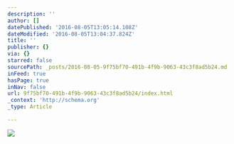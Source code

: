 ```yaml
---
description: ''
author: []
datePublished: '2016-08-05T13:05:14.108Z'
dateModified: '2016-08-05T13:04:37.824Z'
title: ''
publisher: {}
via: {}
starred: false
sourcePath: _posts/2016-08-05-9f75bf70-491b-4f9b-9063-43c3f8ad5b24.md
inFeed: true
hasPage: true
inNav: false
url: 9f75bf70-491b-4f9b-9063-43c3f8ad5b24/index.html
_context: 'http://schema.org'
_type: Article

---
```

![](https://the-grid-user-content.s3-us-west-2.amazonaws.com/dc4b305f-e150-42e8-9620-6b12bbbc1161.jpg)